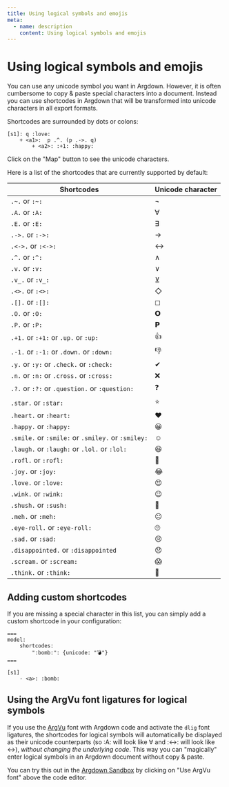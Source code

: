 ```yaml
---
title: Using logical symbols and emojis
meta:
  - name: description
    content: Using logical symbols and emojis
---
```


# Using logical symbols and emojis

You can use any unicode symbol you want in Argdown. However, it is often cumbersome to copy & paste special characters into a document. Instead you can use shortcodes in Argdown that will be transformed into unicode characters in all export formats.

Shortcodes are surrounded by dots or colons:

```argdown
[s1]: q :love:
    + <a1>:  p .^. (p .->. q)
        + <a2>: :+1: :happy:
```

Click on the "Map" button to see the unicode characters.

Here is a list of the shortcodes that are currently supported by default:

| Shortcodes                                         | Unicode character |
| -------------------------------------------------- | ----------------- |
| `.~.` or `:~:`                                     | ¬                 |
| `.A.` or `:A:`                                     | ∀                 |
| `.E.` or `:E:`                                     | ∃                 |
| `.->.` or `:->:`                                   | →                 |
| `.<->.` or `:<->:`                                 | ↔                 |
| `.^.` or `:^:`                                     | ∧                 |
| `.v.` or `:v:`                                     | ∨                 |
| `.v_.` or `:v_:`                                   | ⊻                 |
| `.<>.` or `:<>:`                                   | ◇                 |
| `.[].` or `:[]:`                                   | ◻                 |
| `.O.` or `:O:`                                     | 𝗢                 |
| `.P.` or `:P:`                                     | 𝗣                 |
| `.+1.` or `:+1:` or `.up.` or `:up:`               | 👍                |
| `.-1.` or `:-1:` or `.down.` or `:down:`           | 👎                |
| `.y.` or `:y:` or `.check.` or `:check:`           | ✔                 |
| `.n.` or `:n:` or `.cross.` or `:cross:`           | ❌                |
| `.?.` or `:?:` or `.question.` or `:question:`     | ❓                |
| `.star.` or `:star:`                               | ⭐                |
| `.heart.` or `:heart:`                             | ❤                 |
| `.happy.` or `:happy:`                             | 😀                |
| `.smile.` or `:smile:` or `.smiley.` or `:smiley:` | ☺️                |
| `.laugh.` or `:laugh:` or `.lol.` or `:lol:`       | 😆                |
| `.rofl.` or `:rofl:`                               | 🤣                |
| `.joy.` or `:joy:`                                 | 😂                |
| `.love.` or `:love:`                               | 😍                |
| `.wink.` or `:wink:`                               | 😉                |
| `.shush.` or `:sush:`                              | 🤫                |
| `.meh.` or `:meh:`                                 | 😐                |
| `.eye-roll.` or `:eye-roll:`                       | 🙄                |
| `.sad.` or `:sad:`                                 | 😢                |
| `.disappointed.` or `:disappointed`                | 😞                |
| `.scream.` or `:scream:`                           | 😱                |
| `.think.` or `:think:`                             | 🤔                |

## Adding custom shortcodes

If you are missing a special character in this list, you can simply add a custom shortcode in your configuration:

```argdown
===
model:
    shortcodes:
        ":bomb:": {unicode: "💣"}
===

[s1]
    - <a>: :bomb:
```

## Using the ArgVu font ligatures for logical symbols

If you use the [ArgVu](https://github.com/argdown/argdown/tree/master/packages/ArgVu) font with Argdown code and activate the `dlig` font ligatures, the shortcodes for logical symbols will automatically be displayed as their unicode counterparts (so :A: will look like ∀ and :<->: will look like ↔), _without changing the underlying code_. This way you can "magically" enter logical symbols in an Argdown document without copy & paste.

You can try this out in the [Argdown Sandbox](https://argdown.org/sandbox) by clicking on "Use ArgVu font" above the code editor.

